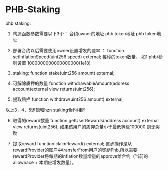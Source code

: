 # PHB-Staking

phb staking:
1. 构造函数参数需要以下3个：
 	合约owner的地址
 	phb token地址
 	phb token地址
 	
 2. 部署合约以后需要使用owner设置增发的速率 ：
     function setInflationSpeed(uint256 speed) external;
     每秒的token数量， 如1 phb/秒 则设置 1000000000000000000(1e18)
     
 3. staking:
     function stake(uint256 amount) external;
     
 4. 可解除质押的数量
     function withdrawableAmount(address account)external view returns(uint256);

5. 提取质押
    function withdraw(uint256 amount) external;

以上3，4，5逻辑和hzn staking合约相同

6. 取得的reward数量
    function getUserRewards(address account) external view returns(uint256);
    如果该用户的质押总量小于最低等级100000 则无奖励    
 	
7. 提取reward
    function claimReward() external;
    这步操作是从rewardProvider的账户中transferFrom用户的奖励Phb,所以需要rewardProvider将每期的inflation数量增量的approve给合约（当前的allownace + 本期应增发数量）。	
